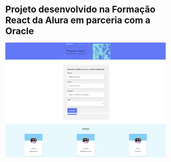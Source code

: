 # Projeto desenvolvido na Formação React da Alura em parceria com a Oracle

<img src="public/imagens/readme1.png" alt="Organograma">

<img src="public/imagens/readme2.png" alt="Organograma">